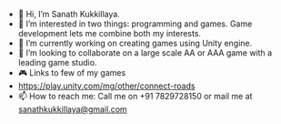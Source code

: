 - 👋 Hi, I’m Sanath Kukkillaya.
- 👀 I’m interested in two things: programming and games. Game development lets me combine both my interests.
- 🌱 I’m currently working on creating games using Unity engine. 
- 💞️ I’m looking to collaborate on a large scale AA or AAA game with a leading game studio.
- 🎮 Links to few of my games
- https://play.unity.com/mg/other/connect-roads
- 📫 How to reach me: Call me on +91 7829728150 or mail me at sanathkukkillaya@gmail.com

<!---
sanathkukkillaya/sanathkukkillaya is a ✨ special ✨ repository because its `README.md` (this file) appears on your GitHub profile.
You can click the Preview link to take a look at your changes.
--->
